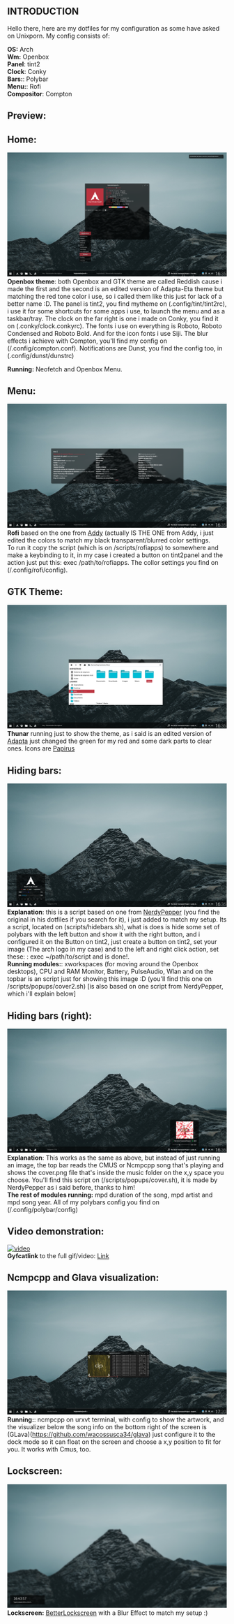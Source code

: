 ## INTRODUCTION

Hello there, here are my dotfiles for my configuration as some have asked on Unixporn. My config consists of:  

**OS:** Arch  
**Wm:** Openbox  
**Panel**: tint2  
**Clock**: Conky  
**Bars:**: Polybar  
**Menu:**: Rofi  
**Compositor**: Compton  

## Preview:

## Home:   
![home](https://raw.githubusercontent.com/hrqmonteiro/openbox-dotfiles/master/2018-07-17-163501_1920x1080_scrot.png)  
**Openbox theme**: both Openbox and GTK theme are called Reddish cause i made the first and the second is an edited version of Adapta-Eta theme but matching the red tone color i use, so i called them like this just for lack of a better name :D. The panel is tint2, you find mytheme on (.config/tint/tint2rc), i use it for some shortcuts for some apps i use, to launch the menu and as a taskbar/tray. The clock on the far right is one i made on Conky, you find it on (.conky/clock.conkyrc). The fonts i use on everything is Roboto, Roboto Condensed and Roboto Bold. And for the icon fonts i use Siji. The blur effects i achieve with Compton, you'll find my config on (/.config/compton.conf). Notifications are Dunst, you find the config too, in (.config/dunst/dunstrc)  

**Running:** Neofetch and Openbox Menu.  

## Menu:  
![menu](https://raw.githubusercontent.com/hrqmonteiro/openbox-dotfiles/master/2018-07-17-163549_1920x1080_scrot.png)  
**Rofi** based on the one from [Addy](https://github.com/addy-dclxvi) (actually IS THE ONE from Addy, i just edited the colors to match my black transparent/blurred color settings.  
To run it copy the script (which is on /scripts/rofiapps) to somewhere and make a keybinding to it, in my case i created a button on tint2panel and the action just put this: exec /path/to/rofiapps. The collor settings you find on (/.config/rofi/config).  

## GTK Theme:  
![gtk](https://raw.githubusercontent.com/hrqmonteiro/openbox-dotfiles/master/2018-07-17-163626_1920x1080_scrot.png)  
**Thunar** running just to show the theme, as i said is an edited version of [Adapta](https://github.com/adapta-project/adapta-gtk-theme) just changed the green for my red and some dark parts to clear ones. Icons are [Papirus](https://github.com/PapirusDevelopmentTeam/papirus-icon-theme)

## Hiding bars:  
![bar](https://raw.githubusercontent.com/hrqmonteiro/openbox-dotfiles/master/2018-07-17-163637_1920x1080_scrot.png)  
**Explanation**: this is a script based on one from [NerdyPepper](https://github.com/nerdypepper/dotfiles) (you find the original in his dotfiles if you search for it), i just added to match my setup. Its a script, located on (scripts/hidebars.sh), what is does is hide some set of polybars with the left button and show it with the right button, and i configured it on the Button on tint2, just create a button on tint2, set your image (The arch logo in my case) and  to the left and right click action, set these: : exec ~/path/to/script and is done!.  
**Running modules:**: xworkspaces (for moving around the Openbox desktops), CPU and RAM Monitor, Battery, PulseAudio, Wlan and on the topbar is an script just for showing this image :D (you'll find this one on /scripts/popups/cover2.sh) [is also based on one script from NerdyPepper, which i'll explain below]  

## Hiding bars (right):  
![bar-2](https://raw.githubusercontent.com/hrqmonteiro/openbox-dotfiles/master/2018-07-17-163649_1920x1080_scrot.png)  
**Explanation**: This works as the same as above, but instead of just running an image, the top bar reads the CMUS or Ncmpcpp song that's playing and shows the cover.png file that's inside the music folder on the x,y space you choose. You'll find this script on (/scripts/popups/cover.sh), it is made by NerdyPepper as i said before, thanks to him!  
**The rest of modules running:** mpd duration of the song, mpd artist and mpd song year. All of my polybars config you find on (/.config/polybar/config)  

## Video demonstration:  
<a href="https://gfycat.com/VengefulSpanishGoldfish"><img src="https://thumbs.gfycat.com/VengefulSpanishGoldfish-max-14mb.gif" title ="video"/></a>  
**Gyfcatlink** to the full gif/video: [Link](https://gfycat.com/VengefulSpanishGoldfish)

## Ncmpcpp and Glava visualization:  
![ncmpcpp](https://raw.githubusercontent.com/hrqmonteiro/openbox-dotfiles/master/2018-07-17-172041_1920x1080_scrot.png)  
**Running:**: ncmpcpp on urxvt terminal, with config to show the artwork, and the visualizer below the song info on the bottom right of the screen is (GLava)(https://github.com/wacossusca34/glava) just configure it to the dock mode so it can float on the screen and choose a x,y position to fit for you. It works with Cmus, too.  

## Lockscreen:
![lockscreen](https://raw.githubusercontent.com/hrqmonteiro/openbox-dotfiles/master/2018-07-17-164357_1920x1080_scrot.png)  
**Lockscreen:** [BetterLockscreen](https://github.com/pavanjadhaw/betterlockscreen) with a Blur Effect to match my setup :)
